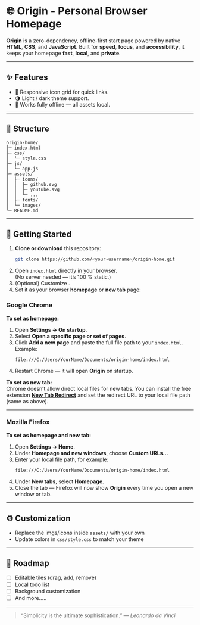 # 🌐 Origin - Personal Browser Homepage

**Origin** is a zero-dependency, offline-first start page powered by native **HTML**, **CSS**, and **JavaScript**. Built for **speed**, **focus**, and **accessibility**, it keeps your homepage **fast**, **local**, and **private**.

---

## ✨ Features

-   🧩 Responsive icon grid for quick links.
-   🌗 Light / dark theme support.
-   💾 Works fully offline — all assets local.

---

## 📁 Structure

```
origin-home/
├─ index.html
├─ css/
│  └─ style.css
├─ js/
│  └─ app.js
├─ assets/
│  ├─ icons/
│  │  ├─ github.svg
│  │  ├─ youtube.svg
│  │  └─ ...
│  ├─ fonts/
│  └─ images/
└─ README.md
```

---

## 🚀 Getting Started

1. **Clone or download** this repository:
    ```bash
    git clone https://github.com/<your-username>/origin-home.git
    ```
2. Open `index.html` directly in your browser.  
   (No server needed — it’s 100 % static.)
3. (Optional) Customize . 
4.  Set it as your browser **homepage** or **new tab** page:

   ### Google Chrome
   **To set as homepage:**
   1. Open **Settings → On startup**.  
   2. Select **Open a specific page or set of pages**.  
   3. Click **Add a new page** and paste the full file path to your `index.html`.  
      Example:  
      ```
      file:///C:/Users/YourName/Documents/origin-home/index.html
      ```
   4. Restart Chrome — it will open **Origin** on startup.

   **To set as new tab:**  
   Chrome doesn’t allow direct local files for new tabs. You can install the free extension **[New Tab Redirect](https://chrome.google.com/webstore/detail/new-tab-redirect/icpgjfneehieebagbmdbhnlpiopdcmna)** and set the redirect URL to your local file path (same as above).

   ---

   ### Mozilla Firefox
   **To set as homepage and new tab:**
   1. Open **Settings → Home**.  
   2. Under **Homepage and new windows**, choose **Custom URLs...**  
   3. Enter your local file path, for example:  
      ```
      file:///C:/Users/YourName/Documents/origin-home/index.html
      ```
   4. Under **New tabs**, select **Homepage**.  
   5. Close the tab — Firefox will now show **Origin** every time you open a new window or tab.


---

## ⚙️ Customization

-   Replace the imgs/icons inside `assets/` with your own
-   Update colors in `css/style.css` to match your theme

---

## 🧭 Roadmap

-   [ ] Editable tiles (drag, add, remove)
-   [ ] Local todo list
-   [ ] Background customization
-   [ ] And more.....

---

> “Simplicity is the ultimate sophistication.” — _Leonardo da Vinci_
